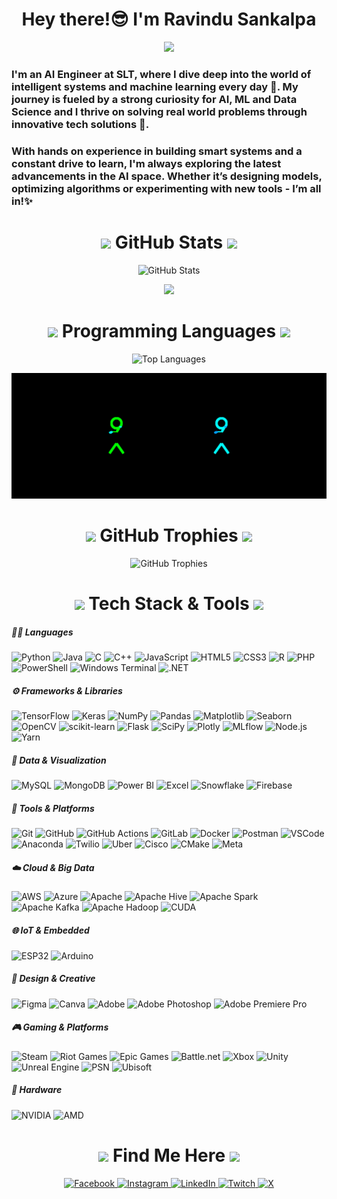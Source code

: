 <h1 align="center">Hey there!😎 I'm Ravindu Sankalpa</h1>

<div align="center">
  <img src="https://media4.giphy.com/media/v1.Y2lkPTc5MGI3NjExeTMwaGVteHB4Ym51cXN0OWV2dG0zdmplMWViZDU0ZzBycW9saW16biZlcD12MV9pbnRlcm5hbF9naWZfYnlfaWQmY3Q9cw/jY1r8EHyk4Ye9KUOUb/giphy.gif?cid=ecf05e477s4qfss77gnn1sds6tepri7zctvhvls59kg7t6u3&ep=v1_stickers_search&rid=giphy.gif&ct=s" width="500">
</div>

<h3>I'm an AI Engineer at SLT, where I dive deep into the world of intelligent systems and machine learning every day 🤖. My journey is fueled by a strong curiosity for AI, ML and Data Science and I thrive on solving real world problems through innovative tech solutions 🚀.</h3>

<h3>With hands on experience in building smart systems and a constant drive to learn, I'm always exploring the latest advancements in the AI space. Whether it’s designing models, optimizing algorithms or experimenting with new tools - I’m all in!✨</h3>


<h1 align="center">
  <img src="https://media0.giphy.com/media/v1.Y2lkPTc5MGI3NjExY2VxazY5d3p2eGZ5b3ByczQxMWNjYWwxZzF3ZzJ1ZHQzcDYxODBwYiZlcD12MV9pbnRlcm5hbF9naWZfYnlfaWQmY3Q9cw/AynUwd5uKhIevEWx54/giphy.gif" width="30px"/>
  GitHub Stats
  <img src="https://media0.giphy.com/media/v1.Y2lkPTc5MGI3NjExY2VxazY5d3p2eGZ5b3ByczQxMWNjYWwxZzF3ZzJ1ZHQzcDYxODBwYiZlcD12MV9pbnRlcm5hbF9naWZfYnlfaWQmY3Q9cw/AynUwd5uKhIevEWx54/giphy.gif" width="30px"/>
</h1>

<div align="center">

  ![GitHub Stats](https://github-readme-stats.vercel.app/api?username=K-B-R-S-W&theme=radical&hide_border=false&include_all_commits=true&count_private=true)



<div align="center">
  <img src="https://media2.giphy.com/media/VdXrFYcOikVGDe1bj4/giphy.gif" width="1000">
</div>



<h1 align="center">
  <img src="https://media.giphy.com/media/QssGEmpkyEOhBCb7e1/giphy.gif" width="25" />
   Programming Languages
  <img src="https://media.giphy.com/media/QssGEmpkyEOhBCb7e1/giphy.gif" width="25" />
</h1>

![Top Languages](https://github-readme-stats.vercel.app/api/top-langs/?username=K-B-R-S-W&theme=radical)


</div>



<picture>
  <source media="(prefers-color-scheme: dark)" srcset="https://raw.githubusercontent.com/K-B-R-S-W/K-B-R-S-W/output/github-glow-dance.svg" />
  <source media="(prefers-color-scheme: light)" srcset="https://raw.githubusercontent.com/K-B-R-S-W/K-B-R-S-W/output/github-glow-dance-light.svg" />
  <img alt="github-glow-dance" src="https://raw.githubusercontent.com/K-B-R-S-W/K-B-R-S-W/output/github-glow-dance.svg" />
</picture>


<h1 align="center">
  <img src="https://media0.giphy.com/media/v1.Y2lkPTc5MGI3NjExNHBha3hoaDY2a2JjMDE3cjZwdHk2azNycmtzZDRjaHBjY3dnb3hvcyZlcD12MV9pbnRlcm5hbF9naWZfYnlfaWQmY3Q9cw/AsmtNrrJwzCxsVh7fx/giphy.gif" width="30px"/>
  GitHub Trophies
  <img src="https://media0.giphy.com/media/v1.Y2lkPTc5MGI3NjExNHBha3hoaDY2a2JjMDE3cjZwdHk2azNycmtzZDRjaHBjY3dnb3hvcyZlcD12MV9pbnRlcm5hbF9naWZfYnlfaWQmY3Q9cw/AsmtNrrJwzCxsVh7fx/giphy.gif" width="30px"/>
</h1>
<p align="center">
  <img 
    src="https://github-profile-trophy.vercel.app/?username=K-B-R-S-W&theme=matrix&row=1&column=6&margin-w=10&title=MultiLanguage,Commits,PullRequest,Repositories,Stars,Experience"
    alt="GitHub Trophies"
  />
</p>


<h1>
<div align="center">

<img src="https://media2.giphy.com/media/v1.Y2lkPTc5MGI3NjExOXM5MDN4amVzamM3c3VzZDQ0NTlrNTJsODVrYXdjNTU4bTA4czY4ZyZlcD12MV9pbnRlcm5hbF9naWZfYnlfaWQmY3Q9cw/QssRqdp4BgLk8GMKiu/giphy.gif" width="30"/>
Tech Stack & Tools
<img src="https://media2.giphy.com/media/v1.Y2lkPTc5MGI3NjExOXM5MDN4amVzamM3c3VzZDQ0NTlrNTJsODVrYXdjNTU4bTA4czY4ZyZlcD12MV9pbnRlcm5hbF9naWZfYnlfaWQmY3Q9cw/QssRqdp4BgLk8GMKiu/giphy.gif" width="30"/>
</h1>

##### 👨‍💻 Languages
![Python](https://img.shields.io/badge/Python-3670A0?style=for-the-badge&logo=python&logoColor=ffdd54)
![Java](https://img.shields.io/badge/Java-ED8B00?style=for-the-badge&logo=java&logoColor=white)
![C](https://img.shields.io/badge/C-00599C?style=for-the-badge&logo=c&logoColor=white)
![C++](https://img.shields.io/badge/C++-00599C?style=for-the-badge&logo=c%2B%2B&logoColor=white)
![JavaScript](https://img.shields.io/badge/JavaScript-F7DF1E?style=for-the-badge&logo=javascript&logoColor=black)
![HTML5](https://img.shields.io/badge/HTML5-E34F26?style=for-the-badge&logo=html5&logoColor=white)
![CSS3](https://img.shields.io/badge/CSS3-1572B6?style=for-the-badge&logo=css3&logoColor=white)
![R](https://img.shields.io/badge/R-276DC3?style=for-the-badge&logo=r&logoColor=white)
![PHP](https://img.shields.io/badge/PHP-777BB4?style=for-the-badge&logo=php&logoColor=white)
![PowerShell](https://img.shields.io/badge/PowerShell-5391FE?style=for-the-badge&logo=powershell&logoColor=white)
![Windows Terminal](https://img.shields.io/badge/Windows%20Terminal-4D4D4D?style=for-the-badge&logo=windows-terminal&logoColor=white)
![.NET](https://img.shields.io/badge/.NET-512BD4?style=for-the-badge&logo=dotnet&logoColor=white)

##### ⚙️ Frameworks & Libraries
![TensorFlow](https://img.shields.io/badge/TensorFlow-FF6F00?style=for-the-badge&logo=tensorflow&logoColor=white)
![Keras](https://img.shields.io/badge/Keras-D00000?style=for-the-badge&logo=keras&logoColor=white)
![NumPy](https://img.shields.io/badge/NumPy-013243?style=for-the-badge&logo=numpy&logoColor=white)
![Pandas](https://img.shields.io/badge/Pandas-150458?style=for-the-badge&logo=pandas&logoColor=white)
![Matplotlib](https://img.shields.io/badge/Matplotlib-ffffff?style=for-the-badge&logo=matplotlib&logoColor=black)
![Seaborn](https://img.shields.io/badge/Seaborn-00CED1?style=for-the-badge&logo=python&logoColor=white)
![OpenCV](https://img.shields.io/badge/OpenCV-5C3EE8?style=for-the-badge&logo=opencv&logoColor=white)
![scikit-learn](https://img.shields.io/badge/Scikit--Learn-F7931E?style=for-the-badge&logo=scikit-learn&logoColor=white)
![Flask](https://img.shields.io/badge/Flask-000000?style=for-the-badge&logo=flask&logoColor=white)
![SciPy](https://img.shields.io/badge/SciPy-8CAAE6?style=for-the-badge&logo=scipy&logoColor=white)
![Plotly](https://img.shields.io/badge/Plotly-3F4F75?style=for-the-badge&logo=plotly&logoColor=white)
![MLflow](https://img.shields.io/badge/MLflow-0194E2?style=for-the-badge&logo=mlflow&logoColor=white)
![Node.js](https://img.shields.io/badge/Node.js-339933?style=for-the-badge&logo=node.js&logoColor=white)
![Yarn](https://img.shields.io/badge/Yarn-2C8EBB?style=for-the-badge&logo=yarn&logoColor=white)

##### 🧠 Data & Visualization
![MySQL](https://img.shields.io/badge/MySQL-4479A1?style=for-the-badge&logo=mysql&logoColor=white)
![MongoDB](https://img.shields.io/badge/MongoDB-47A248?style=for-the-badge&logo=mongodb&logoColor=white)
![Power BI](https://img.shields.io/badge/PowerBI-F2C811?style=for-the-badge&logo=powerbi&logoColor=black)
![Excel](https://img.shields.io/badge/Microsoft_Excel-217346?style=for-the-badge&logo=microsoft-excel&logoColor=white)
![Snowflake](https://img.shields.io/badge/Snowflake-56B9EB?style=for-the-badge&logo=snowflake&logoColor=white)
![Firebase](https://img.shields.io/badge/Firebase-FFCA28?style=for-the-badge&logo=firebase&logoColor=black)

##### 🔧 Tools & Platforms
![Git](https://img.shields.io/badge/Git-F05032?style=for-the-badge&logo=git&logoColor=white)
![GitHub](https://img.shields.io/badge/GitHub-181717?style=for-the-badge&logo=github&logoColor=white)
![GitHub Actions](https://img.shields.io/badge/GitHub_Actions-2088FF?style=for-the-badge&logo=github-actions&logoColor=white)
![GitLab](https://img.shields.io/badge/GitLab-FC6D26?style=for-the-badge&logo=gitlab&logoColor=white)
![Docker](https://img.shields.io/badge/Docker-2496ED?style=for-the-badge&logo=docker&logoColor=white)
![Postman](https://img.shields.io/badge/Postman-FF6C37?style=for-the-badge&logo=postman&logoColor=white)
![VSCode](https://img.shields.io/badge/VSCode-007ACC?style=for-the-badge&logo=visual-studio-code&logoColor=white)
![Anaconda](https://img.shields.io/badge/Anaconda-44A833?style=for-the-badge&logo=anaconda&logoColor=white)
![Twilio](https://img.shields.io/badge/Twilio-F22F46?style=for-the-badge&logo=twilio&logoColor=white)
![Uber](https://img.shields.io/badge/Uber-000000?style=for-the-badge&logo=uber&logoColor=white)
![Cisco](https://img.shields.io/badge/Cisco-1BA0D7?style=for-the-badge&logo=cisco&logoColor=white)
![CMake](https://img.shields.io/badge/CMake-064F8C?style=for-the-badge&logo=cmake&logoColor=white)
![Meta](https://img.shields.io/badge/Meta-1877F2?style=for-the-badge&logo=meta&logoColor=white)

##### ☁️ Cloud & Big Data
![AWS](https://img.shields.io/badge/AWS-232F3E?style=for-the-badge&logo=amazon-aws&logoColor=white)
![Azure](https://img.shields.io/badge/Azure-0078D4?style=for-the-badge&logo=microsoft-azure&logoColor=white)
![Apache](https://img.shields.io/badge/Apache-D22128?style=for-the-badge&logo=apache&logoColor=white)
![Apache Hive](https://img.shields.io/badge/Apache_Hive-FDEE21?style=for-the-badge&logo=apache-hive&logoColor=black)
![Apache Spark](https://img.shields.io/badge/Apache_Spark-E25A1C?style=for-the-badge&logo=apachespark&logoColor=white)
![Apache Kafka](https://img.shields.io/badge/Apache_Kafka-231F20?style=for-the-badge&logo=apachekafka&logoColor=white)
![Apache Hadoop](https://img.shields.io/badge/Apache_Hadoop-66CCFF?style=for-the-badge&logo=apachehadoop&logoColor=black)
![CUDA](https://img.shields.io/badge/CUDA-76B900?style=for-the-badge&logo=nvidia&logoColor=white)

##### 🌐 IoT & Embedded
![ESP32](https://img.shields.io/badge/ESP32-FF5722?style=for-the-badge&logo=esphome&logoColor=white)
![Arduino](https://img.shields.io/badge/Arduino-00979D?style=for-the-badge&logo=arduino&logoColor=white)

##### 🎨 Design & Creative
![Figma](https://img.shields.io/badge/Figma-F24E1E?style=for-the-badge&logo=figma&logoColor=white)
![Canva](https://img.shields.io/badge/Canva-00C4CC?style=for-the-badge&logo=Canva&logoColor=white)
![Adobe](https://img.shields.io/badge/Adobe-FF0000?style=for-the-badge&logo=adobe&logoColor=white)
![Adobe Photoshop](https://img.shields.io/badge/Photoshop-31A8FF?style=for-the-badge&logo=adobephotoshop&logoColor=white)
![Adobe Premiere Pro](https://img.shields.io/badge/Premiere_Pro-9999FF?style=for-the-badge&logo=adobepremierepro&logoColor=white)

##### 🎮 Gaming & Platforms
![Steam](https://img.shields.io/badge/Steam-000000?style=for-the-badge&logo=steam&logoColor=white)
![Riot Games](https://img.shields.io/badge/Riot_Games-D32936?style=for-the-badge&logo=riot-games&logoColor=white)
![Epic Games](https://img.shields.io/badge/Epic_Games-313131?style=for-the-badge&logo=epic-games&logoColor=white)
![Battle.net](https://img.shields.io/badge/Battle.net-000000?style=for-the-badge&logo=battle.net&logoColor=white)
![Xbox](https://img.shields.io/badge/Xbox-107C10?style=for-the-badge&logo=xbox&logoColor=white)
![Unity](https://img.shields.io/badge/Unity-000000?style=for-the-badge&logo=unity&logoColor=white)
![Unreal Engine](https://img.shields.io/badge/Unreal_Engine-313131?style=for-the-badge&logo=unrealengine&logoColor=white)
![PSN](https://img.shields.io/badge/PSN-003791?style=for-the-badge&logo=playstation&logoColor=white)
![Ubisoft](https://img.shields.io/badge/Ubisoft-000000?style=for-the-badge&logo=ubisoft&logoColor=white)

##### 🔧 Hardware
![NVIDIA](https://img.shields.io/badge/NVIDIA-76B900?style=for-the-badge&logo=nvidia&logoColor=white)
![AMD](https://img.shields.io/badge/AMD-ED1C24?style=for-the-badge&logo=amd&logoColor=white)

</div>

<h1 align="center">
  <img src="https://media3.giphy.com/media/v1.Y2lkPTc5MGI3NjExaHl0dmxmbXRrNnE5cHc1ZmI1cTl5c2l1M3M1cGxsamg5dTR4OW5yaSZlcD12MV9pbnRlcm5hbF9naWZfYnlfaWQmY3Q9cw/1ZnC6WWOraXN3tBLpB/giphy.gif" width="80" />
  Find Me Here
  <img src="https://media3.giphy.com/media/v1.Y2lkPTc5MGI3NjExaHl0dmxmbXRrNnE5cHc1ZmI1cTl5c2l1M3M1cGxsamg5dTR4OW5yaSZlcD12MV9pbnRlcm5hbF9naWZfYnlfaWQmY3Q9cw/1ZnC6WWOraXN3tBLpB/giphy.gif" width="80" />
</h1>

<p align="center">
  <a href="https://www.facebook.com/profile.php?id=100009831995174">
    <img src="https://img.shields.io/badge/Facebook-%231877F2.svg?logo=Facebook&logoColor=white" alt="Facebook"/>
  </a>
  <a href="https://www.instagram.com/_.ravi.yaa.x._/">
    <img src="https://img.shields.io/badge/Instagram-%23E4405F.svg?logo=Instagram&logoColor=white" alt="Instagram"/>
  </a>
  <a href="https://www.linkedin.com/in/ravindusankalpa/">
    <img src="https://img.shields.io/badge/LinkedIn-%230077B5.svg?logo=linkedin&logoColor=white" alt="LinkedIn"/>
  </a>
  <a href="https://www.twitch.tv/deathsec_sl_">
    <img src="https://img.shields.io/badge/Twitch-%239146FF.svg?logo=Twitch&logoColor=white" alt="Twitch"/>
  </a>
  <a href="https://x.com/Ravindumadara56">
    <img src="https://img.shields.io/badge/X-black.svg?logo=X&logoColor=white" alt="X"/>
  </a>
</p>
